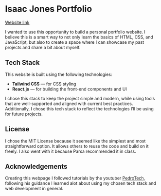# Isaac Jones Portfolio

[Website link](https://isaacpjones.github.io/)


I wanted to use this opportunity to build a personal portfolio website. I believe this is a smart way to not only learn the basics of HTML, CSS, and JavaScript, but also to create a space where I can showcase my past projects and share a bit about myself.

## Tech Stack

This website is built using the following technologies:

- **Tailwind CSS** — for CSS styling  
- **React.js** — for building the front-end components and UI  

I chose this stack to keep the project simple and modern, while using tools that are well-supported and aligned with current best practices.  
Additionally, I chose this tech stack to reflect the technologies I’ll be using for future projects.

## License

I chose the MIT License because it seemed like the simplest and most straightforward option. It allows others to reuse the code and build on it freely. 
I also went with it because Parsa recommended it in class.

## Acknowledgements

Creating this webpage I followed tutorials by the youtuber [PedroTech](https://www.youtube.com/@PedroTechnologies), following his guidance I learned alot about using my chosen tech stack and web development in general.
